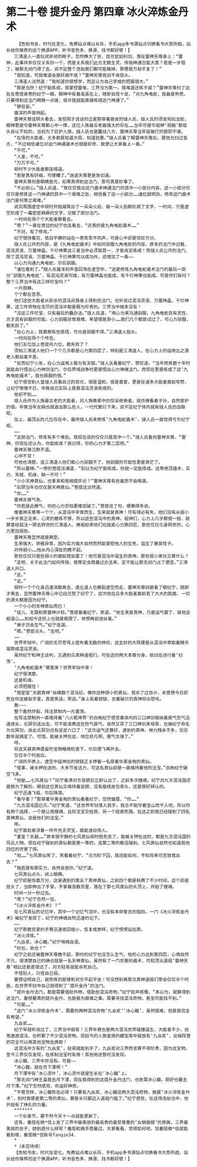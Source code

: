 # 第二十卷 提升金丹 第四章 冰火淬炼金丹术
        【告知书友，时代在变化，免费站点难以长存，手机app多书源站点切换看书大势所趋，站长给你推荐的这个换源APP，听书音色多、换源、找书都好使！】
       三清道人一直似闭非闭的眸子，忽然睁大了些，目光犹如利剑，落在雷神天尊身上：“雷神，此事并非仅仅关系你一个，而是关系我们此方无数生灵，传授神通岂能大意？若是一步错了，被那无间门得了去，说不定整个浩劫我们都可能输掉，那便是万劫不复了！”
       “我知道，可我难道会是奸细不成？”雷神天尊依旧不肯低头。
       三清道人淡然道：“我知道你很想学，而且认为自己学成的把握很大。”
       “那是当然！纪宁能练成，我掌控雷电，三界当为第一。我难道还练不成？”雷神天尊扫了远处在菩提身旁的纪宁一眼，眼神中有着高高在上，随即自信十足，“对九角电蛇，我最是熟悉，只要得到这法门稍微一点拨，或许我就能直接练成这门神通了。”
       “够狂妄。”
       雄浑的声音响起。
       雷神天尊连转头看去，发现刚才说话的正是那穿着兽皮的燧人氏，燧人氏的须发宛如龙蛇，眼神更是令雷神天尊都心中一悸，这位人族最古老最强大的存在……当年可是令祖神‘祝融’都低头自认不如的，当初为了庇护人族，燧人氏也是鏖战八方，雷神天尊当年就被打的狼狈不堪。
       “在场的大能者，大多都是知道大局，知道轻重。”燧人氏看了眼雷神天尊后，便目光扫过各方，“不过相信诸位对这门神通遁术也很是好奇，我便让大家看上一看。”
       “不可。”
       “人皇，不可。”
       “万万不可。”
       顿时不少大能者都连喊道。
       “若是真有奸细，可便糟了。”逍遥天尊更是急切道。
       雷神天尊则是眼睛放光，如果真得到这法门，那可真是妙事了。
       “不必担心。”燧人氏道，“我仅仅放出这门遁术神通法门的其中一小部分内容，这一小部分仅仅只是修炼这一门神通的其中一个艰难之处，相信看了这一小部分……诸位就明白，修炼这门遁术法门是何等之艰难。”
       说完周围虚空中顿时开始凝聚出了一朵朵火焰，每一朵火焰都形成了文字，一时间，万里虚空形成了一篇密密麻麻的文字，记载了部分法门。
       一时间在场个个大能者都看去。
       “嗯？”一直在旁边的纪宁也连看去，“还真的是九角电蛇遁术……”
       “不对，有了修改。”
       纪宁很快看完，依旧平静的站在一旁乖乖不吭声，可是心中却是惊叹万分。
       燧人氏公开的内容，是《九角电蛇遁术》中如何驯服九角电蛇的内容，原本的法门中记载，混沌灵液、万雷神晶、千烂神果这三者当中必须取其一，才能肯定练成！而燧人氏公开的法门，除了混沌灵液、万雷神晶、千烂神果可以成功外，还增加了一条——
       以心力沟通九角电蛇，尔后驯服。
       “诸位看到了。”燧人氏雄浑的声音回荡在虚空中，“这是修炼九角电蛇遁术法门的最后一部分‘驯服九角电蛇’，有混沌灵液可成，有万雷神晶也能成，有千烂神果也能成。可是你们有吗？整个三界当中有这三样珍宝吗？”
       一片寂静。
       个个都在苦思。
       他们这些大能者从斩杀的混沌异族身上得到些法门，也听说过混沌灵液、万雷神晶、千烂神果，这三件奇物在无尽的混沌中都是极为珍贵的。三界当中根本没有！
       “没这三件珍宝，只有最后的蠢办法。”燧人氏道，“用心力来沟通驯服，九角电蛇具有灵性，方才具有驯服的可能。心力驯服非常艰难，希望很是渺小……我们几个都尝试过了，可心力驯服，都失败了。”
       “在心力上，我算颇有些感悟，可也是驯服不得。”三清道人摇头。
       一时间在场个个咋舌。
       他们五位加上菩提共六位，都失败了？
       须知三清道人他们一个个几乎都是心力第四层了，特别是三清道人，在心力上的运用比之源老人都丝毫不差。
       “反而纪宁小友，在心力运用上极为有天赋。”燧人氏看着纪宁，赞叹道，“当年修炼数十年时就能自行悟出心力神剑法门，尔后界域战争时更是悟出心力神魂法门。而现在更是练成了这‘九角电蛇遁术’，我也佩服的很。”
       纪宁感觉到人皇燧人氏看自己的目光，很是温和，很是喜爱，更是在诸多大能者面前夸赞，让纪宁惭愧不已，毕竟自己实际上是靠混沌灵液练成的。
       他却不知……
       燧人氏作为人族最古老的大能者，对人族晚辈中的惊采绝艳者，就仿佛看着子孙，自然爱护的很。毕竟当年女娲也就造出那么些人，一代代繁衍下来，说不定纪宁体内就有燧人氏的血脉呢。
       加上，最顶尖的几位存在中，最终燧人氏来修炼‘九角电蛇遁术’，燧人氏一直觉得亏欠纪宁呢。
       ……
       “这部法门，修炼有多个难处。我现在说的仅仅只是其中一个。”燧人氏看向雷神天尊，“雷神，你现在还认为，你能练成？我记得，你的心力才第二层吧。”
       雷神天尊沉默不语。
       心中不甘！
       可他也清楚，连三清道人他们都心力驯服不了，他驯服的可能性更是渺茫了。
       “所以雷神。”一旁的菩提淡漠道，“别以为纪宁能练成，你就一定能练成。这等绝顶遁术，实力、天赋、机缘，缺一不可！”
       “小小天神真仙，也拿来和我相提并论？”雷神天尊有些羞怒不由喝道。
       “后羿当年也仅仅是天神真仙。”菩提这淡然道。
       “你……”
       雷神天尊气急。
       “你若是此脾气，你的心力恐怕更难突破了。”菩提说了句，便懒得多说。
       像雷神天尊等一个个，从混沌中孕育而生，生来就是真神！可有得必有失，他们没有从弱小一步步真正走来，心灵的磨练不够，所以这些混沌中的真神、祖神们，心力上几乎都很一般，就算曾经孤注一掷去转世的三清道人、佛祖如来他们也就是心力第四层，那些仅仅化身转世的，心力更加弱些。
       雷神天尊显然就是典型。
       生来强大，骄傲异常，因为实力强大自然而然能掌控他人的生死，滋生了暴戾性子。
       对待弱小……他从内心深处的瞧不起。
       那些仅仅只是些弱小的蝼蚁爬虫罢了！他可是混沌中诞生的真神，那些弱小家伙又算什么？
       “走吧，关于此法门如何传授，我等定会商量过办法来，定不能让那无间门占了便宜。”三清道人开口。
       “走。”
       “走。”
       顿时一个个化身迅速消散离去，虞丘道人也撕裂虚空而走，雷神天尊则是看了眼纪宁，随即才离去，显然雷神天尊心中已经迁怒了纪宁了，这次他在众多大能者面前丢了大大的脸面，一切的源头都是因为纪宁。
       一个小小的天神真仙而已！
       “徒儿，无需和那雷神计较。”菩提看着纪宁，笑道，“他生来是真神，乃是运气罢了，就他这般道心……到如今这份上也就是极限了，休想再前进丝毫。”
       “弟子岂会生气。”纪宁连道。
       “嗯。”菩提点头，“去吧。”
       ……
       世界牢狱中，广阔的无尽苍穹上密布着无数的神纹，这玄妙的大阵便是从混沌中萃取着精华凝聚成混沌灵液。
       虽然纪宁和神王谈判，又遇到众真神道祖们，可在这的两大本尊分身，依旧在进行着‘扫荡’。
       ‘九角电蛇遁术’哪里来？世界牢狱中来！
       纪宁很清楚。
       这是机缘。
       必须把握住！
       “我堂堂‘天避真神’纵横数个混沌纪，像你这种弱小的真仙，我杀了过百计，未曾想今日却死在你这蝼蚁手里，真是笑话，笑话。”身上有着锁链，衣着破烂的真神仰头怒吼。
       轰~~~
       整个轰然炸裂，阵法禁制内一片震荡。
       在阵法禁制外一直维持着‘八火乾坤界’的白袍纪宁感受着体内的三口神剑吸纳着戾气怨气迅速成长，北冥剑送出去，可不能浪费这些怨气戾气，自然又弄了三口神剑来培育，也被纪宁命名为北冥剑，自此北冥剑也有足足六口了：“这次运气还算好，遇到的真神，神力残余不多，仅仅数年就搞定了。可惜，能被关押在这，地位非凡啊，傲气太强了。”
       呼。
       将这天避真神遗留的宝物略微检查下，尔后便飞离开去。
       仅仅半个时辰后。
       广阔的平原上，虚空中延伸出的锁链正关押着一名穿着华美金袍的真仙。
       “怪事，被关押在这的，大多节省法力，可这名真仙却是一直维持着他的法宝。”白袍纪宁破空飞来。
       “他是……七风真仙？”纪宁看清对方容貌后立即认出了，之前多次搜魂，纪宁对九方混沌国还是颇为了解的，眼前这位真仙又维持着容貌，没有瘦成皮包骨头，还是很好辨认的。
       纪宁迅速飞临，尔后降落。
       “看守者？”那穿着华美金袍的真仙看着纪宁，忽然皱眉，“你……”
       “九方混沌国已灭。”纪宁笑道，“这世界牢狱落入我手，我总不能守着宝山而不入吧，所以你有两个选择，一个是让我搜魂，且将法宝交给我，另一个就是死路。在这之前我已经碰到了四名真神真仙，这是他们的法宝。”
       哗。
       纪宁面前悬浮着一件件先天灵宝，威能波动惊人。
       “堇皇？天避……”原本很平静的七风真仙顿时脸色变了，能被关押在这的，都是九方混沌国的风云人物。现在纪宁碰到的真仙都是第一等的，连第二等的都没碰到。七风真仙自然也知道其他四位的厉害了得。
       “哈……”七风真仙笑了，笑看着纪宁，“沦为阶下囚，我还能如何，不知将来可否放我出去？”
       “我若是有那实力，自然会放你。”纪宁道。
       七风真仙点头，闭上眼睛。
       纪宁却是惊喜万分，这是遇到的第五个真神真仙，之前四个都是耗费了不少时间，这个却是低头了，当即伸出了手掌，手掌暴涨数百里，落在了那七风真仙的头顶上，开始了搜魂。
       时间一分一秒过去。
       “嗯？”纪宁忽然一怔。
       “《冰火淬炼金丹术》？”
       在七风真仙的记忆中，其中一个记忆气泡中，也没有本命誓言的阻挡，一门《冰火淬炼金丹术》被纪宁发现了，纪宁的神魂自然迅速的记下。
       ……
       纪宁那数百里的手臂迅速收回缩小，恢复成原样，纪宁愣愣站在那。
       “冰火淬炼。”
       “九焱浆，冰心髓。”纪宁喃喃自语。
       “时也，命也？”
       纪宁之前还被雷神天尊瞧不起，那时的纪宁也没怎么生气，他的心力达到第四层，心境自然不凡，很清楚自己的确也就是一名天神真仙，虽然有了一门厉害的遁术，可和顶尖道祖‘雷神天尊’相比还是差很远了，对方轻易就能杀死自己。
       不怪别人，只怪自己弱。
       要想证明自己，就修炼的能够和对方平起平坐！可没想到离那次真神道祖们聚会仅仅半个时辰，在世界牢狱中自己就得到了‘提升金丹’的法门。
       “提升金丹法门，都是需要借助外物，借助些混沌奇物。”纪宁轻声感慨，“本以为，就算得到这法门，要想要真的提升金丹，也是极为艰难之事。需要寻找混沌奇物。甚至可能找不到。”
       “可是……”
       “这门‘冰火淬炼金丹术’，需要的两种混沌奇物‘九焱浆’‘冰心髓’，虽然很难，但是我完全有希望。”
       九焱浆……
       纪宁早就听说过了，三界当中就有！三界毕竟也是两大混沌世界碰撞诞生，大能者不少，经常遨游混沌，也积累了不少混沌奇物。现如今的人族皇族的藏宝库中就放有‘九焱浆’，女娲阵营的完全可以用其他宝物去换取！
       这混沌中方有的‘九焱浆’，轻易就能到手了，九焱浆对三界而言算不得珍贵，因为这宝物，至今三界仅仅发现，在炼制法宝时有用！其他用途暂时没发现。
       冰心髓，三界中并没有。可是——
       “冰心髓，就在月下潭啊！”
       月下潭中有‘冰心灵叶’，冰心灵叶就是生长在‘冰心髓’上。
       “那无间门神王逼我去月下潭，现在我得到的这提升金丹法门，也急需冰心髓，刚好也要去月下潭。”纪宁忽然感觉，命运好神奇。
       “不管怎样，冰心髓势在必得！只要有九焱浆、冰心髓这两大混沌奇物，施展‘冰火淬炼金丹术’，到时我便是第二等的真仙，算是半只脚迈入道祖门槛了。”纪宁感觉，在这场浩劫当中，他开始有了挣扎的力量。
       *******
       一个长章节，要不然今天十一点就能更新了。
       还有，番茄在微*信上发了三界中最美丽的最高贵的最受尊重的‘女娲娘娘’的原画，三界最美丽的女子，她到底什么样呢？番茄和画手商量过，大家看看，觉得如何吧。加番茄微*信就能看到喽，番茄微*信账号fanqie34.
       *
       *（未完待续）
       【告知书友，时代在变化，免费站点难以长存，手机app多书源站点切换看书大势所趋，站长给你推荐的这个换源APP，听书音色多、换源、找书都好使！】